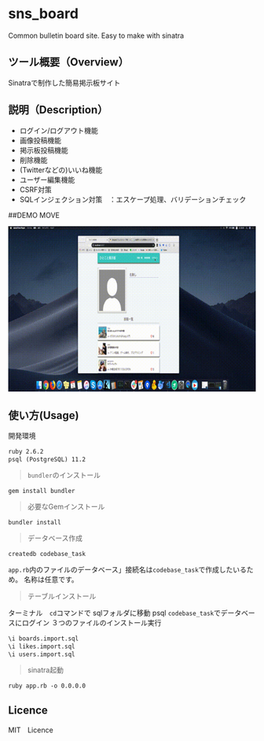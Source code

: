 # sns_board
 Common bulletin board site. Easy to make with sinatra

## ツール概要（Overview）
Sinatraで制作した簡易掲示板サイト

## 説明（Description）
- ログイン/ログアウト機能　
- 画像投稿機能　
- 掲示板投稿機能
- 削除機能　
- (Twitterなどの)いいね機能
- ユーザー編集機能
- CSRF対策　
- SQLインジェクション対策　：エスケープ処理、バリデーションチェック　

##DEMO MOVE

![circleanimationmuvie](https://github.com/osukar0710/sns_board/blob/master/sns_board.mov.gif)


## 使い方(Usage)

開発環境

    ruby 2.6.2
    psql (PostgreSQL) 11.2

> `bundler`のインストール
```
gem install bundler
```
> 必要なGemインストール
```
bundler install
```
> データベース作成
```
createdb codebase_task
```
`app.rb`内のファイルのデータベース」接続名は`codebase_task`で作成したいるため。
名称は任意です。

> テーブルインストール

ターミナル　`cd`コマンドで
sqlフォルダに移動
psql `codebase_task`でデータベースにログイン
３つのファイルのインストール実行
```
\i boards.import.sql
\i likes.import.sql
\i users.import.sql
```

> sinatra起動
```
ruby app.rb -o 0.0.0.0
```



## Licence
MIT　Licence
